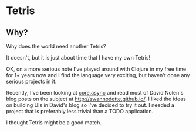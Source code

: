 Tetris
======

Why?
----

Why does the world need another Tetris?

It doesn't, but it is just about time that I have my own Tetris!

OK, on a more serious note I've played around with Clojure in my free time for 1+ years now and I find the language very exciting, but haven't done any serious projects in it.

Recently, I've been looking at [core.async](https://github.com/clojure/core.async) and read most of David Nolen's blog posts on the subject at http://swannodette.github.io/.
I liked the ideas on building UIs in David's blog so I've decided to try it out. I needed a project that is preferably less trivial than a TODO application. 

I thought Tetris might be a good match.
